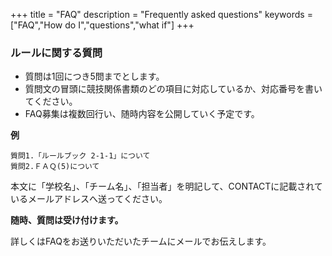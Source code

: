 +++
title = "FAQ"
description = "Frequently asked questions"
keywords = ["FAQ","How do I","questions","what if"]
+++

### ルールに関する質問

- 質問は1回につき5問までとします。
- 質問文の冒頭に競技関係書類のどの項目に対応しているか、対応番号を書いてください。
- FAQ募集は複数回行い、随時内容を公開していく予定です。


**例**
```
質問1.「ルールブック 2-1-1」について
質問2.ＦＡＱ(5)について
```

本文に「学校名」、「チーム名」、「担当者」を明記して、CONTACTに記載されているメールアドレスへ送ってください。

**随時、質問は受け付けます。**

詳しくはFAQをお送りいただいたチームにメールでお伝えします。
